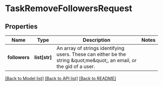 # TaskRemoveFollowersRequest

## Properties
Name | Type | Description | Notes
------------ | ------------- | ------------- | -------------
**followers** | **list[str]** | An array of strings identifying users. These can either be the string \&quot;me\&quot;, an email, or the gid of a user. | 

[[Back to Model list]](../README.md#documentation-for-models) [[Back to API list]](../README.md#documentation-for-api-endpoints) [[Back to README]](../README.md)

